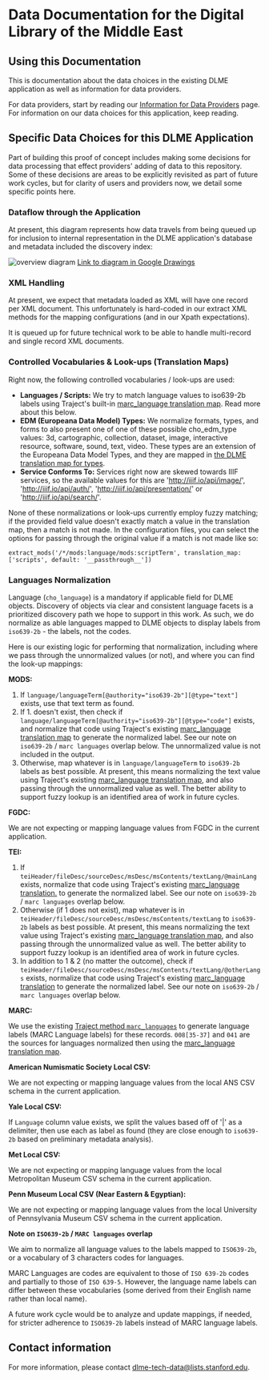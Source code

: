 # Data Documentation for the Digital Library of the Middle East

## Using this Documentation

This is documentation about the data choices in the existing DLME application as well as information for data providers.

For data providers, start by reading our [Information for Data Providers](providers.md) page. For information on our data choices for this application, keep reading.

## Specific Data Choices for this DLME Application

Part of building this proof of concept includes making some decisions for data processing that effect providers' adding of data to this repository. Some of these decisions are areas to be explicitly revisited as part of future work cycles, but for clarity of users and providers now, we detail some specific points here.

### Dataflow through the Application

At present, this diagram represents how data travels from being queued up for inclusion to internal representation in the DLME application's database and metadata included the discovery index:

![overview diagram](https://docs.google.com/drawings/d/e/2PACX-1vTFw2LtovfIngR5wk-XcYLHOO-loPIxeUJqRQihsjchmTP9hiIoa5IvxSdGBd2aOvenF2HMx9H2rHUI/pub?w=3372&h=1608)
[Link to diagram in Google Drawings](https://docs.google.com/drawings/d/116Z4PzOrwiYGgc81nTUaM7pE6cAOwhCd3HnC3NTtWSo/edit?usp=sharing)

### XML Handling

At present, we expect that metadata loaded as XML will have one record per XML document. This unfortunately is hard-coded in our extract XML methods for the mapping configurations (and in our Xpath expectations).

It is queued up for future technical work to be able to handle multi-record and single record XML documents.

### Controlled Vocabularies & Look-ups (Translation Maps)

Right now, the following controlled vocabularies / look-ups are used:

* **Languages / Scripts:** We try to match language values to iso639-2b labels using Traject's built-in [marc_language translation map](https://github.com/traject/traject/blob/master/lib/translation_maps/marc_languages.yaml). Read more about this below.
* **EDM (Europeana Data Model) Types:** We normalize formats, types, and forms to also present one of one of these possible cho_edm_type values: 3d, cartographic, collection, dataset, image, interactive resource, software, sound, text, video. These types are an extension of the Europeana Data Model Types, and they are mapped in [the DLME translation map for types](../lib/translation_maps/types.yaml).
* **Service Conforms To:** Services right now are skewed towards IIIF services, so the available values for this are 'http://iiif.io/api/image/', 'http://iiif.io/api/auth/', 'http://iiif.io/api/presentation/' or 'http://iiif.io/api/search/'.

None of these normalizations or look-ups currently employ fuzzy matching; if the provided field value doesn't exactly match a value in the translation map, then a match is not made. In the configuration files, you can select the options for passing through the original value if a match is not made like so:

```
extract_mods('/*/mods:language/mods:scriptTerm', translation_map: ['scripts', default: '__passthrough__'])
```

### Languages Normalization

Language (`cho_language`) is a mandatory if applicable field for DLME objects. Discovery of objects via clear and consistent language facets is a prioritized discovery path we hope to support in this work. As such, we do normalize as able languages mapped to DLME objects to display labels from `iso639-2b` - the labels, not the codes.

Here is our existing logic for performing that normalization, including where we pass through the unnormalized values (or not), and where you can find the look-up mappings:

**MODS:**
1. If `language/languageTerm[@authority="iso639-2b"][@type="text"]` exists, use that text term as found.
2. If 1. doesn't exist, then check if `language/languageTerm[@authority="iso639-2b"][@type="code"]` exists, and normalize that code using Traject's existing [marc_language translation map](https://github.com/traject/traject/blob/master/lib/translation_maps/marc_languages.yaml) to generate the normalized label. See our note on `iso639-2b` / `marc languages` overlap below. The unnormalized value is not included in the output.
3. Otherwise, map whatever is in `language/languageTerm` to `iso639-2b` labels as best possible. At present, this means normalizing the text value using Traject's existing [marc_language translation map](https://github.com/traject/traject/blob/master/lib/translation_maps/marc_languages.yaml), and also passing through the unnormalized value as well. The better ability to support fuzzy lookup is an identified area of work in future cycles.

**FGDC:**

We are not expecting or mapping language values from FGDC in the current application.

**TEI:**

1. If `teiHeader/fileDesc/sourceDesc/msDesc/msContents/textLang/@mainLang` exists, normalize that code using Traject's existing [marc_language translation.](https://github.com/traject/traject/blob/master/lib/translation_maps/marc_languages.yaml) to generate the normalized label. See our note on `iso639-2b` / `marc languages` overlap below.
3. Otherwise (if 1 does not exist), map whatever is in `teiHeader/fileDesc/sourceDesc/msDesc/msContents/textLang` to `iso639-2b` labels as best possible. At present, this means normalizing the text value using Traject's existing [marc_language translation map](https://github.com/traject/traject/blob/master/lib/translation_maps/marc_languages.yaml), and also passing through the unnormalized value as well. The better ability to support fuzzy lookup is an identified area of work in future cycles.
2. In addition to 1 & 2 (no matter the outcome), check if `teiHeader/fileDesc/sourceDesc/msDesc/msContents/textLang/@otherLangs` exists, normalize that code using Traject's existing [marc_language translation](https://github.com/traject/traject/blob/master/lib/translation_maps/marc_languages.yaml) to generate the normalized label. See our note on `iso639-2b` / `marc languages` overlap below.

**MARC:**

We use the existing [Traject method `marc_languages`](https://github.com/traject/traject/blob/master/lib/traject/macros/marc21_semantics.rb#L189) to generate language labels (MARC Language labels) for these records. `008[35-37]` and `041` are the sources for languages normalized then using the [marc_language translation map](https://github.com/traject/traject/blob/master/lib/translation_maps/marc_languages.yaml).

**American Numismatic Society Local CSV:**

We are not expecting or mapping language values from the local ANS CSV schema in the current application.

**Yale Local CSV:**

If `Language` column value exists, we split the values based off of '|' as a delimiter, then use each as label as found (they are close enough to `iso639-2b` based on preliminary metadata analysis).

**Met Local CSV:**

We are not expecting or mapping language values from the local Metropolitan Museum CSV schema in the current application.

**Penn Museum Local CSV (Near Eastern & Egyptian):**

We are not expecting or mapping language values from the local University of Pennsylvania Museum CSV schema in the current application.

**Note on `ISO639-2b` / `MARC languages` overlap**

We aim to normalize all language values to the labels mapped to `ISO639-2b`, or a vocabulary of 3 characters codes for languages.

MARC Languages are codes are equivalent to those of `ISO 639-2b` codes and partially to those of `ISO 639-5`. However, the language name labels can differ between these vocabularies (some derived from their English name rather than local name).

A future work cycle would be to analyze and update mappings, if needed, for stricter adherence to `ISO639-2b` labels instead of MARC language labels.

## Contact information

For more information, please contact [dlme-tech-data@lists.stanford.edu](mailto:dlme-tech-data@lists.stanford.edu).
